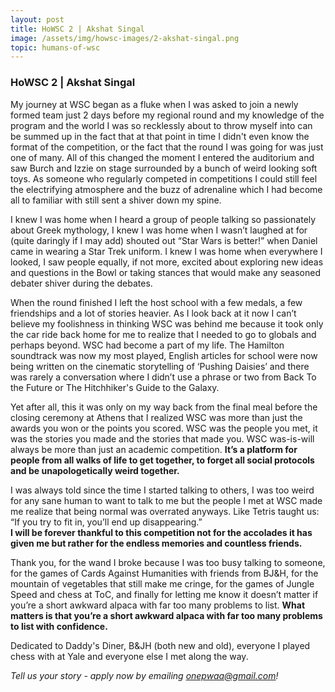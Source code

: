 ```yaml
---
layout: post
title: HoWSC 2 | Akshat Singal
image: /assets/img/howsc-images/2-akshat-singal.png
topic: humans-of-wsc
---
```


### HoWSC 2 | Akshat Singal

My journey at WSC began as a fluke when I was asked to join a newly formed team just 2 days before my regional round and my knowledge of the program and the world I was so recklessly about to throw myself into can be summed up in the fact that at that point in time I didn't even know the format of the competition, or the fact that the round I was going for was just one of many. All of this changed the moment I entered the auditorium and saw Burch and Izzie on stage surrounded by a bunch of weird looking soft toys. As someone who regularly competed in competitions I could still feel the electrifying atmosphere and the buzz of adrenaline which I had become all to familiar with still sent a shiver down my spine.   

I knew I was home when I heard a group of people talking so passionately about Greek mythology, I knew I was home when I wasn’t laughed at for (quite daringly if I may add) shouted out “Star Wars is better!” when Daniel came in wearing a Star Trek uniform. I knew I was home when everywhere I looked, I saw people equally, if not more, excited about exploring new ideas and questions in the Bowl or taking stances that would make any seasoned debater shiver during the debates.   

When the round finished I left the host school with a few medals, a few friendships and a lot of stories heavier. As I look back at it now I can’t believe my foolishness in thinking WSC was behind me because it took only the car ride back home for me to realize that I needed to go to globals and perhaps beyond. WSC had become a part of my life. The Hamilton soundtrack was now my most played, English articles for school were now being written on the cinematic storytelling of ‘Pushing Daisies’ and there was rarely a conversation where I didn’t use a phrase or two from Back To the Future or The Hitchhiker's Guide to the Galaxy.  

Yet after all, this it was only on my way back from the final meal before the closing ceremony at Athens that I realized WSC was more than just the awards you won or the points you scored. WSC was the people you met, it was the stories you made and the stories that made you. WSC was-is-will always be more than just an academic competition. **It’s a platform for people from all walks of life to get together, to forget all social protocols and be unapologetically weird together.**  

I was always told since the time I started talking to others, I was too weird for any sane human to want to talk to me but the people I met at WSC made me realize that being normal was overrated anyways. Like Tetris taught us: “If you try to fit in, you’ll end up disappearing.”   
**I will be forever thankful to this competition not for the accolades it has given me but rather for the endless memories and countless friends.**  

Thank you, for the wand I broke because I was too busy talking to someone, for the games of Cards Against Humanities with friends from BJ&H, for the mountain of vegetables that still make me cringe, for the games of Jungle Speed and chess at ToC, and finally for letting me know it doesn’t matter if you’re a short awkward alpaca with far too many problems to list. **What matters is that you’re a short awkward alpaca with far too many problems to list with confidence.**  

Dedicated to Daddy's Diner, B&JH (both new and old), everyone I played chess with at Yale and everyone else I met along the way.

*Tell us your story - apply now by emailing [onepwaa@gmail.com](mailto:onepwaa@gmail.com)!*
